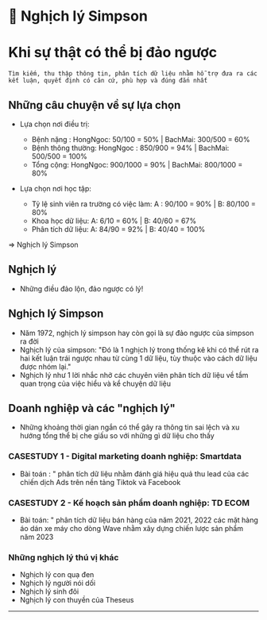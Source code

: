# 🧩 Nghịch lý Simpson
# Khi sự thật có thể bị đảo ngược

`Tìm kiếm, thu thập thông tin, phân tích dữ liệu nhằm hỗ trợ đưa ra các kết luận, quyết định có căn cứ, phù hợp và đúng đắn nhất`
## Những câu chuyện về sự lựa chọn
- Lựa chọn nơi điều trị:
  + Bệnh nặng : HongNgoc: 50/100 = 50% | BachMai: 300/500 = 60%
  + Bệnh thông thường: HongNgoc : 850/900 = 94% | BachMai: 500/500 = 100%
  + Tổng cộng: HongNgoc: 900/1000 = 90% | BachMai: 800/1000 = 80%

- Lựa chọn nơi học tập:
  + Tỷ lệ sinh viên ra trường có việc làm: A : 90/100 = 90% | B: 80/100 = 80%
  + Khoa học dữ liệu: A: 6/10 = 60% | B: 40/60 = 67%
  + Phân tích dữ liệu: A: 84/90 = 92% | B: 40/40 = 100%

=> Nghịch lý Simpson

## Nghịch lý
- Những điều đảo lộn, đảo ngược có lý!

## Nghịch lý Simpson
- Năm 1972, nghịch lý simpson hay còn gọi là sự đảo ngược của simpson ra đời
- Nghịch lý của simpson: "Đó là 1 nghịch lý trong thống kê khi có thể rút ra hai kết luận trái ngược nhau từ
  cùng 1 dữ liệu, tùy thuộc vào cách dữ liệu được nhóm lại."
- Nghịch lý như 1 lời nhắc nhở các chuyên viên phân tích dữ liệu về tầm quan trọng của việc hiểu và kể chuyện dữ liệu

## Doanh nghiệp và các "nghịch lý"
- Những khoảng thời gian ngắn có thể gây ra thông tin sai lệch và xu hướng tổng thể bị che giấu so với những
  gì dữ liệu cho thấy

### CASESTUDY 1 - Digital marketing doanh nghiệp: Smartdata
- Bài toán : " phân tích dữ liệu nhằm đánh giá hiệu quả thu lead của các chiến dịch Ads trên nền tảng Tiktok và Facebook

### CASESTUDY 2 - Kế hoạch sản phẩm doanh nghiệp: TD ECOM
- Bài toán: " phân tích dữ liệu bán hàng của năm 2021, 2022 các mặt hàng áo dán xe máy cho dòng Wave
  nhằm xây dựng chiến lược sản phẩm năm 2023

### Những nghịch lý thú vị khác
- Nghịch lý con quạ đen
- Nghịch lý người nói dối
- Nghịch lý sinh đôi
- Nghịch lý con thuyền của Theseus 

___

